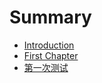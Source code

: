 # Summary

* [Introduction](README.md)
* [First Chapter](chapter1.md)
* [第一次测试](di-yi-ci-ce-shi.md)

